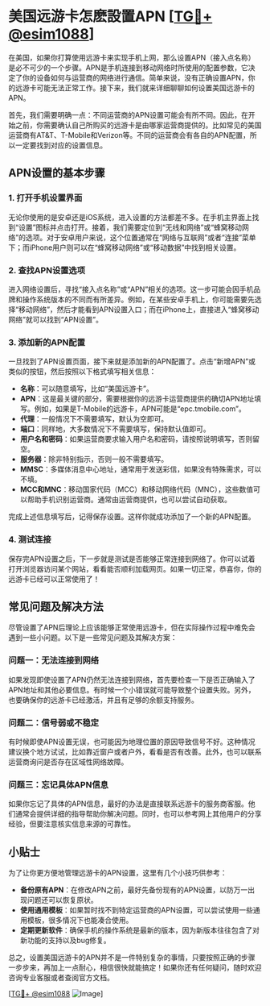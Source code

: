 # 美国远游卡怎麽設置APN [[TG💪+ @esim1088](https://t.me/s/esim1088)]

在美国，如果你打算使用远游卡来实现手机上网，那么设置APN（接入点名称）是必不可少的一个步骤。APN是手机连接到移动网络时所使用的配置参数，它决定了你的设备如何与运营商的网络进行通信。简单来说，没有正确设置APN，你的远游卡可能无法正常工作。接下来，我们就来详细聊聊如何设置美国远游卡的APN。

首先，我们需要明确一点：不同运营商的APN设置可能会有所不同。因此，在开始之前，你需要确认自己所购买的远游卡是由哪家运营商提供的。比如常见的美国运营商有AT&T、T-Mobile和Verizon等。不同的运营商会有各自的APN配置，所以一定要找到对应的设置信息。

## APN设置的基本步骤

### 1. 打开手机设置界面

无论你使用的是安卓还是iOS系统，进入设置的方法都差不多。在手机主界面上找到“设置”图标并点击打开。接着，我们需要定位到“无线和网络”或“蜂窝移动网络”的选项。对于安卓用户来说，这个位置通常在“网络与互联网”或者“连接”菜单下；而iPhone用户则可以在“蜂窝移动网络”或“移动数据”中找到相关设置。

### 2. 查找APN设置选项

进入网络设置后，寻找“接入点名称”或“APN”相关的选项。这一步可能会因手机品牌和操作系统版本的不同而有所差异。例如，在某些安卓手机上，你可能需要先选择“移动网络”，然后才能看到APN设置入口；而在iPhone上，直接进入“蜂窝移动网络”就可以找到“APN设置”。

### 3. 添加新的APN配置

一旦找到了APN设置页面，接下来就是添加新的APN配置了。点击“新增APN”或类似的按钮，然后按照以下格式填写相关信息：

- **名称**：可以随意填写，比如“美国远游卡”。
- **APN**：这是最关键的部分，需要根据你的远游卡运营商提供的确切APN地址填写。例如，如果是T-Mobile的远游卡，APN可能是“epc.tmobile.com”。
- **代理**：一般情况下不需要填写，默认为空即可。
- **端口**：同样地，大多数情况下不需要填写，保持默认值即可。
- **用户名和密码**：如果运营商要求输入用户名和密码，请按照说明填写，否则留空。
- **服务器**：除非特别指示，否则一般不需要填写。
- **MMSC**：多媒体消息中心地址，通常用于发送彩信，如果没有特殊需求，可以不填。
- **MCC和MNC**：移动国家代码（MCC）和移动网络代码（MNC），这些数值可以帮助手机识别运营商。通常由运营商提供，也可以尝试自动获取。

完成上述信息填写后，记得保存设置。这样你就成功添加了一个新的APN配置。

### 4. 测试连接

保存完APN设置之后，下一步就是测试是否能够正常连接到网络了。你可以试着打开浏览器访问某个网站，看看能否顺利加载网页。如果一切正常，恭喜你，你的远游卡已经可以正常使用了！

## 常见问题及解决方法

尽管设置了APN后理论上应该能够正常使用远游卡，但在实际操作过程中难免会遇到一些小问题。以下是一些常见问题及其解决方案：

### 问题一：无法连接到网络

如果发现即使设置了APN仍然无法连接到网络，首先要检查一下是否正确输入了APN地址和其他必要信息。有时候一个小错误就可能导致整个设置失败。另外，也要确保你的远游卡已经激活，并且有足够的余额支持服务。

### 问题二：信号弱或不稳定

有时候即使APN设置无误，也可能因为地理位置的原因导致信号不好。这种情况建议换个地方试试，比如靠近窗户或者户外，看看是否有改善。此外，也可以联系运营商询问是否存在区域性网络故障。

### 问题三：忘记具体APN信息

如果你忘记了具体的APN信息，最好的办法是直接联系远游卡的服务商客服。他们通常会提供详细的指导帮助你解决问题。同时，也可以参考网上其他用户的分享经验，但要注意核实信息来源的可靠性。

## 小贴士

为了让你更方便地管理远游卡的APN设置，这里有几个小技巧供参考：

- **备份原有APN**：在修改APN之前，最好先备份现有的APN设置，以防万一出现问题还可以恢复原状。
- **使用通用模板**：如果暂时找不到特定运营商的APN设置，可以尝试使用一些通用模板，很多情况下也能凑合使用。
- **定期更新软件**：确保手机的操作系统是最新的版本，因为新版本往往包含了对新功能的支持以及bug修复。

总之，设置美国远游卡的APN并不是一件特别复杂的事情，只要按照正确的步骤一步步来，再加上一点耐心，相信很快就能搞定！如果你还有任何疑问，随时欢迎咨询专业客服或者查阅官方文档。

[[TG💪+ @esim1088](https://t.me/s/esim1088) ![Image](https://i.postimg.cc/4NQfJmqS/Snipaste-2025-05-13-00-14-12.png)]